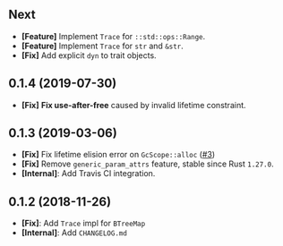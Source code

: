 ## Next

- **[Feature]** Implement `Trace` for `::std::ops::Range`.
- **[Feature]** Implement `Trace` for `str` and `&str`.
- **[Fix]** Add explicit `dyn` to trait objects.

## 0.1.4 (2019-07-30)

- **[Fix]** **Fix use-after-free** caused by invalid lifetime constraint.

## 0.1.3 (2019-03-06)

- **[Fix]** Fix lifetime elision error on `GcScope::alloc` ([#3](https://github.com/open-flash/rust-scoped-gc/pull/3))
- **[Fix]** Remove `generic_param_attrs` feature, stable since Rust `1.27.0`.
- **[Internal]**: Add Travis CI integration.

## 0.1.2 (2018-11-26)

- **[Fix]**: Add `Trace` impl for `BTreeMap`
- **[Internal]**: Add `CHANGELOG.md`

